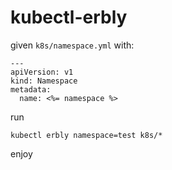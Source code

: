 # kubectl-erbly

given `k8s/namespace.yml` with:

    ---
    apiVersion: v1
    kind: Namespace
    metadata:
      name: <%= namespace %>

run

    kubectl erbly namespace=test k8s/*

enjoy
